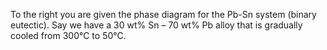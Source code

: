 To the right you are given the phase diagram for the Pb-Sn system (binary eutectic). Say we have a 30 wt% Sn – 70 wt% Pb alloy that is gradually cooled from 300°C to 50°C.

